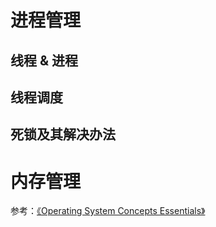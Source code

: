 # 进程管理



## 线程 & 进程



## 线程调度



## 死锁及其解决办法



# 内存管理





参考：[《Operating System Concepts Essentials》]( https://book.douban.com/subject/26299735/ )

